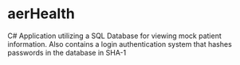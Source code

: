 # aerHealth
 C# Application utilizing a SQL Database for viewing mock patient information. Also contains a login authentication system that hashes passwords in the database in SHA-1
